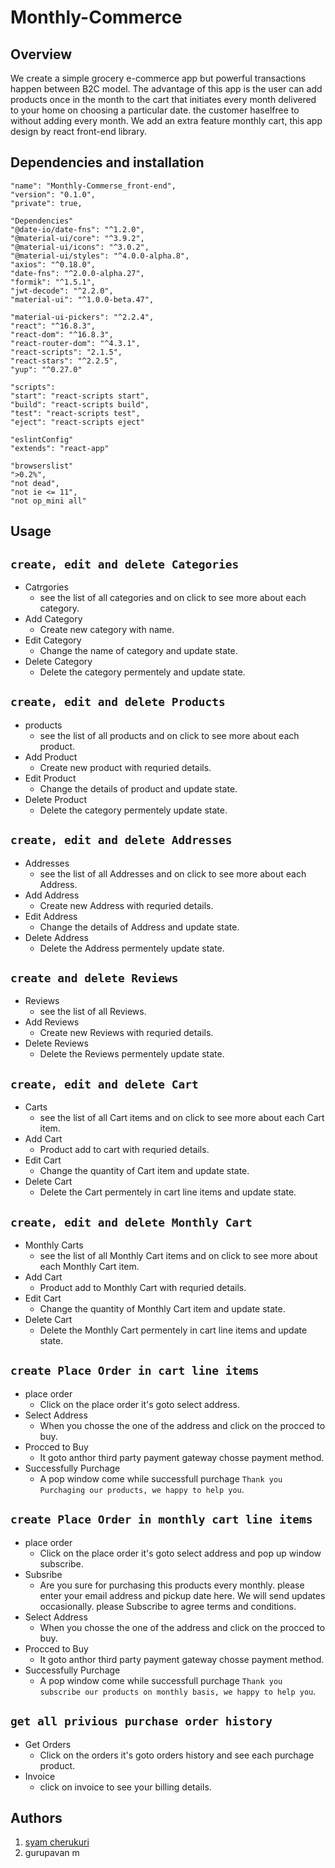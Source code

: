# Monthly-Commerce

## Overview
We create a simple grocery e-commerce app but powerful transactions happen between B2C model. The advantage of this app is the user can add products once in the month to the cart that initiates every month delivered to your home on choosing a particular date. the customer haselfree to without adding every month. We add an extra feature monthly cart, this app design by react front-end library.

## Dependencies and installation
  
    "name": "Monthly-Commerse_front-end",
    "version": "0.1.0",
    "private": true,
    
    "Dependencies"
    "@date-io/date-fns": "^1.2.0",
    "@material-ui/core": "^3.9.2",
    "@material-ui/icons": "^3.0.2",
    "@material-ui/styles": "^4.0.0-alpha.8",
    "axios": "^0.18.0",
    "date-fns": "^2.0.0-alpha.27",
    "formik": "^1.5.1",
    "jwt-decode": "^2.2.0",
    "material-ui": "^1.0.0-beta.47",
    
    "material-ui-pickers": "^2.2.4",
    "react": "^16.8.3",
    "react-dom": "^16.8.3",
    "react-router-dom": "^4.3.1",
    "react-scripts": "2.1.5",
    "react-stars": "^2.2.5",
    "yup": "^0.27.0"

    "scripts":
    "start": "react-scripts start",
    "build": "react-scripts build",
    "test": "react-scripts test",
    "eject": "react-scripts eject"

    "eslintConfig"
    "extends": "react-app"
  
    "browserslist" 
    ">0.2%",
    "not dead",
    "not ie <= 11",
    "not op_mini all"
  ## Usage
  ##  `create, edit and delete Categories`
  - Catrgories
    - see the list of all categories and on click to see more about each category.
  - Add Category
    - Create new category with name.
  - Edit Category
    - Change the name of category and update state.
  - Delete Category
    - Delete the category permentely and update state.
  
  ##  `create, edit and delete Products`
  - products
    - see the list of all products and on click to see more about each product.
  - Add Product
    - Create new product with requried details.
  - Edit Product
    - Change the details of product and update state.
  - Delete Product
    - Delete the category permentely update state.
    
  ##  `create, edit and delete Addresses`
  - Addresses
    - see the list of all Addresses and on click to see more about each Address.
  - Add Address
    - Create new Address with requried details.
  - Edit Address
    - Change the details of Address and update state.
  - Delete Address
    - Delete the Address permentely update state.
    
   ##  `create and delete Reviews`
  - Reviews
    - see the list of all Reviews.
  - Add Reviews
    - Create new Reviews with requried details.
  - Delete Reviews
    - Delete the Reviews permentely update state.
    
   ##  `create, edit and delete Cart`
  - Carts
    - see the list of all Cart items and on click to see more about each Cart item.
  - Add Cart
    - Product add to cart with requried details.
  - Edit Cart
    - Change the quantity of Cart item and update state.
  - Delete Cart
    - Delete the Cart permentely in cart line items and update state.
    
  ##  `create, edit and delete Monthly Cart`
  - Monthly Carts
    - see the list of all Monthly Cart items and on click to see more about each Monthly Cart item.
  - Add Cart
    - Product add to Monthly Cart with requried details.
  - Edit Cart
    - Change the quantity of Monthly Cart item and update state.
  - Delete Cart
    - Delete the Monthly Cart permentely in cart line items and update state.
    
   ##  `create Place Order in cart line items`
  - place order
    - Click on the place order it's goto select address.
  - Select Address
    - When you chosse the one of the address and click on the procced to buy.
  - Procced to Buy
    - It goto anthor third party payment gateway chosse payment method.
  - Successfully Purchage
    - A pop window come while successfull purchage `Thank you Purchaging our products, we happy to help you`.
    
   ##  `create Place Order in monthly cart line items`
  - place order
    - Click on the place order it's goto select address and pop up window subscribe.
  - Subsribe
    - Are you sure for purchasing this products every monthly. please enter your email address and pickup date here. We will send             updates occasionally. please Subscribe to agree terms and conditions.
  - Select Address
    - When you chosse the one of the address and click on the procced to buy. 
  - Procced to Buy
    - It goto anthor third party payment gateway chosse payment method.
  - Successfully Purchage
    - A pop window come while successfull purchage `Thank you subscribe our products on monthly basis, we happy to help you`.
    
  ##  `get all privious purchase order history `
  - Get Orders
    - Click on the orders it's goto orders history and see each purchage product.
  - Invoice
    - click on invoice to see your billing details.
    
  ## Authors
   1. [syam cherukuri](https://shyamsha.github.io)
   2. gurupavan m
